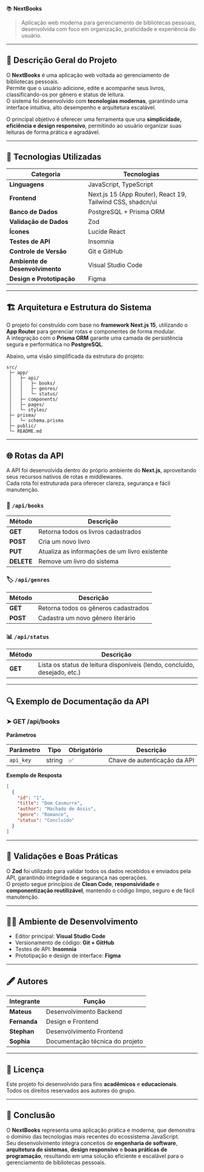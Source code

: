  📚 **NextBooks**

> Aplicação web moderna para gerenciamento de bibliotecas pessoais, desenvolvida com foco em organização, praticidade e experiência do usuário.

---

## 🧩 **Descrição Geral do Projeto**

O **NextBooks** é uma aplicação web voltada ao gerenciamento de bibliotecas pessoais.  
Permite que o usuário adicione, edite e acompanhe seus livros, classificando-os por gênero e status de leitura.  
O sistema foi desenvolvido com **tecnologias modernas**, garantindo uma interface intuitiva, alto desempenho e arquitetura escalável.  

O principal objetivo é oferecer uma ferramenta que una **simplicidade, eficiência e design responsivo**, permitindo ao usuário organizar suas leituras de forma prática e agradável.

---

## 🚀 **Tecnologias Utilizadas**

| Categoria | Tecnologias |
|------------|--------------|
| **Linguagens** | JavaScript, TypeScript |
| **Frontend** | Next.js 15 (App Router), React 19, Tailwind CSS, shadcn/ui |
| **Banco de Dados** | PostgreSQL + Prisma ORM |
| **Validação de Dados** | Zod |
| **Ícones** | Lucide React |
| **Testes de API** | Insomnia |
| **Controle de Versão** | Git e GitHub |
| **Ambiente de Desenvolvimento** | Visual Studio Code |
| **Design e Prototipação** | Figma |

---

## 🏗️ **Arquitetura e Estrutura do Sistema**

O projeto foi construído com base no **framework Next.js 15**, utilizando o **App Router** para gerenciar rotas e componentes de forma modular.  
A integração com o **Prisma ORM** garante uma camada de persistência segura e performática no **PostgreSQL**.  

Abaixo, uma visão simplificada da estrutura do projeto:

```
src/
 ├─ app/
 │   ├─ api/
 │   │   ├─ books/
 │   │   ├─ genres/
 │   │   └─ status/
 │   ├─ components/
 │   ├─ pages/
 │   └─ styles/
 ├─ prisma/
 │   └─ schema.prisma
 ├─ public/
 └─ README.md
```

---

## 🌐 **Rotas da API**

A API foi desenvolvida dentro do próprio ambiente do **Next.js**, aproveitando seus recursos nativos de rotas e middlewares.  
Cada rota foi estruturada para oferecer clareza, segurança e fácil manutenção.

### 📘 `/api/books`

| Método | Descrição |
|--------|------------|
| **GET** | Retorna todos os livros cadastrados |
| **POST** | Cria um novo livro |
| **PUT** | Atualiza as informações de um livro existente |
| **DELETE** | Remove um livro do sistema |

### 🏷️ `/api/genres`

| Método | Descrição |
|--------|------------|
| **GET** | Retorna todos os gêneros cadastrados |
| **POST** | Cadastra um novo gênero literário |

### 📊 `/api/status`

| Método | Descrição |
|--------|------------|
| **GET** | Lista os status de leitura disponíveis (lendo, concluído, desejado, etc.) |

---

## 🔍 **Exemplo de Documentação da API**

### ➤ **GET /api/books**

**Parâmetros**

| Parâmetro | Tipo | Obrigatório | Descrição |
|------------|------|--------------|------------|
| `api_key` | string | ✅ | Chave de autenticação da API |

**Exemplo de Resposta**
```json
[
  {
    "id": "1",
    "title": "Dom Casmurro",
    "author": "Machado de Assis",
    "genre": "Romance",
    "status": "Concluído"
  }
]
```

---

## 🧠 **Validações e Boas Práticas**

O **Zod** foi utilizado para validar todos os dados recebidos e enviados pela API, garantindo integridade e segurança nas operações.  
O projeto segue princípios de **Clean Code**, **responsividade** e **componentização reutilizável**, mantendo o código limpo, seguro e de fácil manutenção.

---

## 👩‍💻 **Ambiente de Desenvolvimento**

- Editor principal: **Visual Studio Code**  
- Versionamento de código: **Git + GitHub**  
- Testes de API: **Insomnia**  
- Prototipação e design de interface: **Figma**

---

## 🖋️ **Autores**

| Integrante | Função |
|-------------|--------|
| **Mateus** | Desenvolvimento Backend |
| **Fernanda** | Design e Frontend |
| **Stephan** | Desenvolvimento Frontend |
| **Sophia** | Documentação técnica do projeto |

---

## 📄 **Licença**

Este projeto foi desenvolvido para fins **acadêmicos** e **educacionais**.  
Todos os direitos reservados aos autores do grupo.

---

## 🏁 **Conclusão**

O **NextBooks** representa uma aplicação prática e moderna, que demonstra o domínio das tecnologias mais recentes do ecossistema JavaScript.  
Seu desenvolvimento integra conceitos de **engenharia de software**, **arquitetura de sistemas**, **design responsivo** e **boas práticas de programação**, resultando em uma solução eficiente e escalável para o gerenciamento de bibliotecas pessoais.
